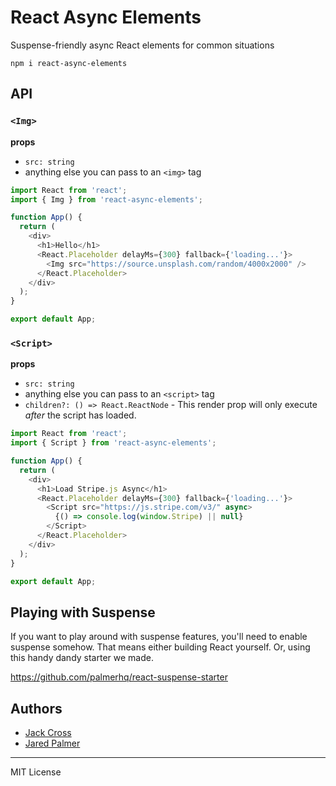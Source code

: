 # React Async Elements

Suspense-friendly async React elements for common situations

```
npm i react-async-elements
```

## API

### `<Img>`

**props**

- `src: string`
- anything else you can pass to an `<img>` tag

```js
import React from 'react';
import { Img } from 'react-async-elements';

function App() {
  return (
    <div>
      <h1>Hello</h1>
      <React.Placeholder delayMs={300} fallback={'loading...'}>
        <Img src="https://source.unsplash.com/random/4000x2000" />
      </React.Placeholder>
    </div>
  );
}

export default App;
```

### `<Script>`

**props**

- `src: string`
- anything else you can pass to an `<script>` tag
- `children?: () => React.ReactNode` - This render prop will only execute _after_ the script has loaded.

```js
import React from 'react';
import { Script } from 'react-async-elements';

function App() {
  return (
    <div>
      <h1>Load Stripe.js Async</h1>
      <React.Placeholder delayMs={300} fallback={'loading...'}>
        <Script src="https://js.stripe.com/v3/" async>
          {() => console.log(window.Stripe) || null}
        </Script>
      </React.Placeholder>
    </div>
  );
}

export default App;
```

## Playing with Suspense

If you want to play around with suspense features, you'll need to enable suspense somehow. That means either building React yourself. Or, using this handy dandy starter we made.

https://github.com/palmerhq/react-suspense-starter

## Authors

- [Jack Cross](https://twitter.com/crosscompile)
- [Jared Palmer](https://twitter.com/jaredpalmer)

---

MIT License
